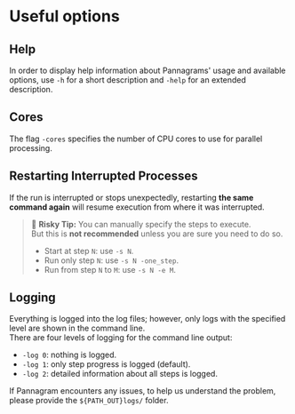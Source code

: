 # Useful options

## Help

In order to display help information about Pannagrams' usage and available options, use `-h` for a short description and `-help` for an extended description.

## Cores

The flag `-cores` specifies the number of CPU cores to use for parallel processing.

## Restarting Interrupted Processes

If the run is interrupted or stops unexpectedly, restarting **the same command again** will resume execution from where it was interrupted.

> 🧨 **Risky Tip:** You can manually specify the steps to execute.  
> But this is **not recommended** unless you are sure you need to do so.
> 
> - Start at step `N`: use `-s N`.
> - Run only step `N`: use `-s N -one_step`.
> - Run from step `N` to `M`: use `-s N -e M`.

## Logging

Everything is logged into the log files; however, only logs with the specified level are shown in the command line.  
There are four levels of logging for the command line output:

- `-log 0`: nothing is logged.
- `-log 1`: only step progress is logged (default).
- `-log 2`: detailed information about all steps is logged.

If Pannagram encounters any issues, to help us understand the problem, please provide the `${PATH_OUT}logs/` folder.
